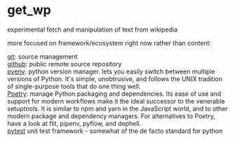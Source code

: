 # get_wp
experimental fetch and manipulation of text from wikipedia

more focused on framework/ecosystem right now rather than content:

[git](https://git-scm.com/): source management  
[github](https://github.com): public remote source repository  
[pyenv](https://github.com/pyenv/pyenv): python version manager. lets you easily switch between multiple versions of Python. It's simple, unobtrusive, and follows the UNIX tradition of single-purpose tools that do one thing well.  
[Poetry](https://python-poetry.org): manage Python packaging and dependencies. Its ease of  use and support for modern workflows make it the ideal successor to the  venerable setuptools. It is similar to npm and yarn in the JavaScript  world, and to other modern package and dependency managers. For alternatives to Poetry, have a look at flit, pipenv, pyflow, and dephell.  
[pytest](https://docs.pytest.org/en/latest/) unit test framework - somewhat of the de facto standard for python  
